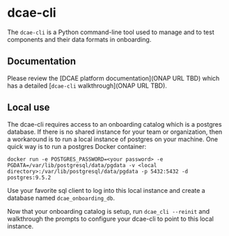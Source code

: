 # dcae-cli

The `dcae-cli` is a Python command-line tool used to manage and to test components and their data formats in onboarding.

## Documentation

Please review the [DCAE platform documentation](ONAP URL TBD) which has a detailed [`dcae-cli` walkthrough](ONAP URL TBD).

## Local use

The dcae-cli requires access to an onboarding catalog which is a postgres database.  If there is no shared instance for your team or organization, then a workaround is to run a local instance of postgres on your machine.  One quick way is to run a postgres Docker container:

```
docker run -e POSTGRES_PASSWORD=<your password> -e PGDATA=/var/lib/postgresql/data/pgdata -v <local directory>:/var/lib/postgresql/data/pgdata -p 5432:5432 -d postgres:9.5.2
```

Use your favorite sql client to log into this local instance and create a database named `dcae_onboarding_db`.

Now that your onboarding catalog is setup, run `dcae_cli --reinit` and walkthrough the prompts to configure your dcae-cli to point to this local instance.
